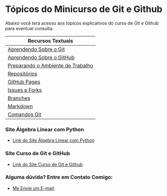 # Tópicos do Minicurso de Git e Github

Abaixo você terá acesso aos tópicos explicativos do curso de Git e Github para eventual consulta.

|**Recursos Textuais**|
|---------------------|
|[Aprendendo Sobre o Git](https://algebralinearufcg.github.io/AprendendoSobreoGit.html)|
|[Aprendendo Sobre o GitHub](https://algebralinearufcg.github.io/AprendendoGitHub.html)|
|[Preparando o Ambiente de Trabalho](https://algebralinearufcg.github.io/InstalacoesGitHub.html)|
|[Repositórios](https://algebralinearufcg.github.io/RepositorioGitHub.html)|
|[GitHub Pages](https://algebralinearufcg.github.io/UsandoGitHubPages.html)|
|[Issues e Forks](https://algebralinearufcg.github.io/IssueFork.html)|
|[Branches](https://algebralinearufcg.github.io/UsandoBranches.html)|
|[Markdown](https://algebralinearufcg.github.io/CriandoEmMarkdown.html)|
|[Comandos Git](http://comandosgit.github.io/)|

### Site Álgebra Linear com Python
- [Link do Site Álgebra Linear com Python](https://algebralinearufcg.github.io)

### Site Curso de Git e GitHub
- [Link do Site Curso de Git e Github](https://algebralinearufcg.github.io/listadegithub.html)

### Alguma dúvida? Entre em Contato Comigo:
- [Me Envie um E-mail](mailto:alyssonmachado388@gmail.com);